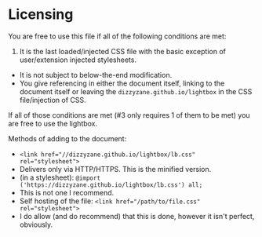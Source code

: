 # Licensing

You are free to use this file if all of the following conditions are met:

1. It is the last loaded/injected CSS file with the basic exception of user/extension injected stylesheets.
* It is not subject to below-the-end modification.
* You give referencing in either the document itself, linking to the document itself or leaving the `dizzyzane.github.io/lightbox` in the CSS file/injection of CSS.

If all of those conditions are met (#3 only requires 1 of them to be met) you are free to use the lightbox.

Methods of adding to the document:

* `<link href="//dizzyzane.github.io/lightbox/lb.css" rel="stylesheet">`
 * Delivers only via HTTP/HTTPS. This is the minified version.
* (in a stylesheet): `@import ('https://dizzyzane.github.io/lightbox/lb.css') all;`
 * This is not one I recommend.
* Self hosting of the file: `<link href="/path/to/file.css" rel="stylesheet">`
 * I do allow (and do recommend) that this is done, however it isn't perfect, obviously.
